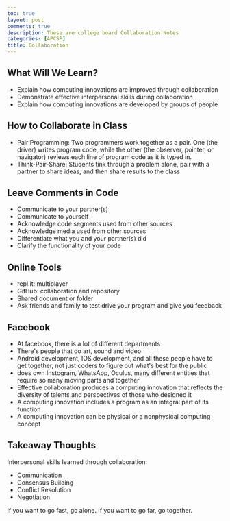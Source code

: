 ```yaml
---
toc: true
layout: post
comments: true
description: These are college board Collaboration Notes
categories: [APCSP]
title: Collaboration
---
```


## What Will We Learn?
 - Explain how computing innovations are improved through collaboration
 - Demonstrate effective interpersonal skills during collaboration
 - Explain how computing innovations are developed by groups of people

## How to Collaborate in Class
 - Pair Programming: Two programmers work together as a pair. One (the driver) writes program code, while the other (the observer, pointer, or navigator) reviews each line of program code as it is typed in.
 - Think-Pair-Share: Students tink through a problem alone, pair with a partner to share ideas, and then share results to the class

## Leave Comments in Code
 - Communicate to your partner(s)
 - Communicate to yourself
 - Acknowledge code segments used from other sources
 - Acknowledge media used from other sources
 - Differentiate what you and your partner(s) did
 - Clarify the functionality of your code

## Online Tools
 - repl.it: multiplayer
 - GitHub: collaboration and repository
 - Shared document or folder
 - Ask friends and family to test drive your program and give you feedback

## Facebook
 - At facebook, there is a lot of different departments
 - There's people that do art, sound and video
 - Android development, IOS development, and all these people have to get together, not just coders to figure out what's best for the public
 - does own Instogram, WhatsApp, Oculus, many different entities that require so many moving parts and together
 - Effective collaboration produces a computing innovation that reflects the diversity of talents and perspectives of those who designed it
 - A computing innovation includes a program as an integral part of its function
 - A computing innovation can be physical or a nonphysical computing concept



## Takeaway Thoughts
Interpersonal skills learned through collaboration:
 - Communication
 - Consensus Building
 - Conflict Resolution
 - Negotiation

 If you want to go fast, go alone. If you want to go far, go together.
